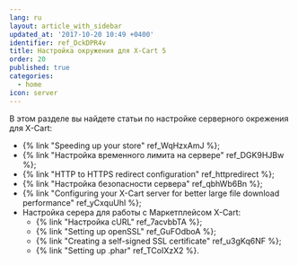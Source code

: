 ```yaml
---
lang: ru
layout: article_with_sidebar
updated_at: '2017-10-20 10:49 +0400'
identifier: ref_DckDPR4v
title: Настройка окружения для X-Cart 5
order: 20
published: true
categories:
  - home
icon: server
---
```

В этом разделе вы найдете статьи по настройке серверного окрежения для X-Cart:

*   {% link "Speeding up your store" ref_WqHzxAmJ %};
*   {% link "Настройка временного лимита на сервере" ref_DGK9HJBw %};
*   {% link "HTTP to HTTPS redirect configuration" ref_httpredirect %};
*   {% link "Настройка безопасности сервера" ref_qbhWb6Bn %};
*   {% link "Configuring your X-Cart server for better large file download performance" ref_yCxquUhl %};
*   Настройка серера для работы с Маркетплейсом X-Cart: 
    *   {% link "Настройка cURL" ref_7acvbbTA %};
    *   {% link "Setting up openSSL" ref_GuFOdboA %};
    *   {% link "Creating a self-signed SSL certificate" ref_u3gKq6NF %};
    *   {% link "Setting up .phar" ref_TCoIXzX2 %}.
